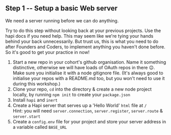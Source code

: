 ## Step 1 -- Setup a basic Web server

We need a server running before we can do anything.

Try to do this step without looking back at your previous projects. Use the hapi docs if you need help. This may seem like we're tying your hands behind your back unnecessarily. But trust us, this is what you need to do after Founders and Coders, to implement anything you haven't done before. So it's good to get your practice in now!

1. Start a new repo in your cohort's github organisation. Name it something distinctive, otherwise we will have loads of OAuth repos in there :wink:. Make sure you initialise it with a node gitignore file. (It's always good to initialise your repos with a README.md too, but you won't need to use it during this workshop.)
2. Clone your repo, `cd` into the directory & create a new node project locally, by running `npm init` to create your `package.json`
4. Install `hapi` and `inert`
5. Create a Hapi server that serves up a 'Hello World' `html` file at `/`  
Hint: you will need `server.connection`, `server.register`, `server.route` & `server.start`
6. Create a `config.env` file for your project and store your server address in a variable called `BASE_URL`
